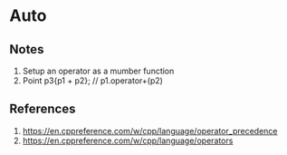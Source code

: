 # Auto

## Notes
1. Setup an operator as a mumber function
2. Point p3{p1 + p2}; // p1.operator+(p2)


## References

1. https://en.cppreference.com/w/cpp/language/operator_precedence
2. https://en.cppreference.com/w/cpp/language/operators

